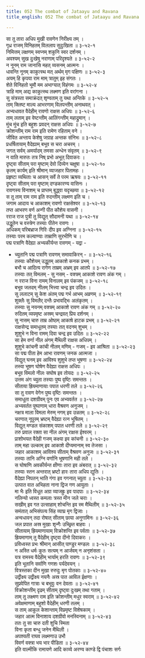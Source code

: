 ```yaml
---
title: 052 The combat of Jataayu and Ravana
title_english: 052 The combat of Jataayu and Ravana

---
```

सा तु तारा अधिप मुखी रावणेन निरीक्ष्य तम् ।  
गृध्र राजम् विनिहतम् विललाप सुदुःखिता ॥ ३-५२-१  
निमित्तम् लक्षणम् स्वप्नम् शकुनि स्वर दर्शनम् ।  
अवश्यम् सुख दुःखेषु नराणाम् परिदृश्यते ॥ ३-५२-२  
न नूनम् राम जानासि महत् व्यसनम् आत्मनः ।  
धावन्ति नूनम् काकुत्स्थ मत् अर्थम् मृग पक्षिणः ॥ ३-५२-३  
अयम् हि कृपया राम माम् त्रातुम् इह संगतः ।  
शेते विनिहतो भूमौ मम अभाग्यात् विहंगमः ॥ ३-५२-४  
त्राहि माम् अद्य काकुत्स्थ लक्ष्मण इति वरांगना ।  
सु संत्रस्ता समाक्रंदत् शृण्वताम् तु यथा अन्तिके ॥ ३-५२-५  
ताम् क्लिष्ट माल्य आभरणाम् विलपन्तीम् अनाथवत् ।  
अभ्यधावत वैदेहीम् रावणो राक्षस अधिपः ॥ ३-५२-६  
ताम् लताम् इव वेष्टन्तीम् आलिंगन्तीम् महाद्रुमान् ।  
मुंच मुंच इति बहुशः प्रवदन् राक्षस अधिपः ॥ ३-५२-७  
क्रोशन्तीम् राम राम इति रामेण रहिताम् वने ।  
जीवित अन्ताय केशेषु जग्राह अन्तक संनिभः ॥ ३-५२-८  
प्रधर्षितायाम् वैदेह्याम् बभूव स चरा अचरम् ।  
जगत् सर्वम् अमर्यादम् तमसा अन्धेन संवृतम् ॥ ३-५२-९  
न वाति मारुतः तत्र निष् प्रभो अभूत् दिवाकरः ।  
दृष्ट्वा सीताम् परा मृष्टाम् देवो दिव्येन चक्षुषा ॥ ३-५२-१०  
कृतम् कार्यम् इति श्रीमान् व्याजहार पितामहः ।  
प्रहृष्टा व्यथिताः च आसन् सर्वे ते परम ऋषयः ॥ ३-५२-११  
दृष्ट्वा सीताम् परा मृष्टाम् दण्डकारण्य वासिनः ।  
रावणस्य विनाशम् च प्राप्तम् बुद्ध्वा यदृच्छया ॥ ३-५२-१२  
स तु ताम् राम राम इति रुदन्तीम् लक्ष्मण इति च ।  
जगाम आदाय च आकाशम् रावणो राक्षसेश्वर ॥ ३-५२-१३  
तप्त आभरण वर्ण अन्गी पीत कौशेय वासनी ।  
रराज राज पुत्री तु विद्युत् सौदामनी यथा ॥ ३-५२-१४  
उद्धूतेन च वस्त्रेण तस्याः पीतेन रावणः ।  
अधिकम् परिबभ्राज गिरिः दीप इव अग्निना ॥ ३-५२-१५  
तस्याः परम कल्याण्याः ताम्राणि सुरभीणि च ।  
पद्म पत्राणि वैदेह्या अभ्यकीर्यन्त रावणम् - यद्वा -  
- च्युतानि पद्म पत्राणि रावणम् समावाकिरन् - ॥ ३-५२-१६  
तस्याः कौशेयम् उद्धूतम् आकाशे कनक प्रभम् ।  
बभौ च आदित्य रागेण ताम्रम् अभ्रम् इव आतपे ॥ ३-५२-१७  
तस्याः तत् विमलम् - सु नसम् - वक्त्रम् आकाशे रावण अंक गम् ।  
न रराज विना रामम् विनालम् इव पंकजम् ॥ ३-५२-१८  
बभूव जलदम् नीलम् भित्त्वा चन्द्र इव उदितः ।  
सु ललाटम् सु केश अंतम् पद्म गर्भ आभम् अव्रणम् ॥ ३-५२-१९  
शुक्लैः सु विमलैर् दन्तैः प्रभावद्भिः अलंकृतम् ।  
तस्याः सु नयनम् वक्त्रम् आकाशे रावण अंक गम् ॥ ३-५२-२०  
रुदितम् व्यपमृष्ट अस्रम् चन्द्रवत् प्रिय दर्शनम् ।  
सु नासम् चारु ताम्र ओष्ठम् आकाषे हाटक प्रभम् ॥ ३-५२-२१  
राक्षसेन्द्र समाधूतम् तस्याः तत् वदनम् शुभम् ।  
शुशुभे न विना रामम् दिवा चन्द्र इव उदितः ॥ ३-५२-२२  
सा हेम वर्णा नील अंगम् मैथिली राक्षस अधिपम् ।  
शुशुभे कांचनी कांची नीलम् मणिम् - गजम् - इव आश्रिता ॥ ३-५२-२३  
सा पद्म पीता हेम आभा रावणम् जनक आत्मजा ।  
विद्युत् घनम् इव आविश्य शुशुभे तप्त भूषणा ॥ ३-५२-२४  
तस्या भूषण घोषेण वैदेह्या राक्षस अधिपः ।  
बभूव विमलो नीलः सघोष इव तोयदः ॥ ३-५२-२५  
उत्तम अंग च्युता तस्याः पुष्प वृष्टिः समन्ततः ।  
सीताया ह्रियमाणायाः पपात धरणी तले ॥ ३-५२-२६  
सा तु रावण वेगेन पुष्प वृष्टिः समन्ततः ।  
समाधूता दशग्रीवम् पुनः एव अभ्यवर्तत ॥ ३-५२-२७  
अभ्यवर्तत पुष्पाणाम् धारा वैश्रवण अनुजम् ।  
नक्षत्र माला विमला मेरुम् नगम् इव उन्नतम् ॥ ३-५२-२८  
चरणात् नूपुरम् भ्रष्टम् वैदेह्या रत्न भूषितम् ।  
विद्युत् मण्डल संकाशम् पपात धरणी तले ॥ ३-५२-२९  
तरु प्रवाल रक्ता सा नील अंगम् राक्षस ईश्वरम् ।  
प्राशोभयत वैदेही गजम् कक्ष्या इव कांचनी ॥ ३-५२-३०  
ताम् महा उल्काम् इव आकाशे दीप्यमानाम् स्व तेजसा ।  
जहार आकाशम् आविश्य सीताम् वैश्रवण अनुजः ॥ ३-५२-३१  
तस्याः तानि अग्नि वर्णानि भूषणानि मही तले ।  
स घोषाणि अवकीर्यन्त क्षीणाः तारा इव अंबरात् ॥ ३-५२-३२  
तस्याः स्तन अन्तरात् भ्रष्टो हारः तारा अधिप द्युतिः ।  
वैदेह्या निपतन् भाति गंगा इव गगनात् च्युता ॥ ३-५२-३३  
उत्पात वात अभिहता नाना द्विज गण आयुताः ।  
मा भैः इति विधूत अग्रा व्याजह्रुः इव पादपाः ॥ ३-५२-३४  
नलिन्यो ध्वस्त कमलाः त्रस्त मीन जले चराः ।  
सखीम् इव गत उत्साहाम् शोचन्ति इव स्म मैथिलीम् ॥ ३-५२-३५  
समंतात् अभिसंपत्य सिंह व्याघ्र मृग द्विजाः ।  
अन्वधावन् तदा रोषात् सीताम् छाया अनुगामिनः ॥ ३-५२-३६  
जल प्रपात अस्र मुखाः शृन्गैः उच्छ्रित बाहवः ।  
सीतायाम् ह्रियमाणायाम् विक्रोशन्ति इव पर्वताः ॥ ३-५२-३७  
ह्रियमाणाम् तु वैदेहीम् दृष्ट्वा दीनो दिवाकरः ।  
प्रविध्वस्त प्रभः श्रीमान् आसीत् पाण्डुर मण्डलः ॥ ३-५२-३८  
न अस्ति धर्मः कुतः सत्यम् न आर्जवम् न अनृशंसता ।  
यत्र रामस्य वैदेहीम् भार्याम् हरति रावणः ॥ ३-५२-३९  
इति भूतानि सर्वाणि गणशः पर्यदेवयन् ।  
वित्रस्तका दीन मुखा रुरुदुः मृग पोतकाः ॥ ३-५२-४०  
उद्वीक्ष्य उद्वीक्ष्य नयनैः अस्र पात आविल ईक्षणाः ।  
सुप्रवेपित गात्राः च बभूवुः वन देवताः ॥ ३-५२-४१  
विक्रोशन्तीम् दृढम् सीताम् दृष्ट्वा दुःखम् तथा गताम् ।  
ताम् तु लक्ष्मण राम इति क्रोशन्तीम् मधुर स्वराम् ॥ ३-५२-४२  
अवेक्षमाणाम् बहुशो वैदेहीम् धरणी तलम् ।  
स ताम् आकुल केशान्ताम् विप्रमृष्ट विशेषकाम् ।  
जहार आत्म विनाशाय दशग्रीवो मनस्विनाम् ॥ ३-५२-४३  
ततः तु सा चारु दती शुचि स्मिता  
विना कृता बन्धु जनेन मैथिली ।  
अपश्यती राघव लक्ष्मणाउ उभौ  
विवर्ण वक्त्रा भय भार पीडिता ॥ ३-५२-४४  
इति वाल्मीकि रामायणे आदि काव्ये अरण्य काण्डे द्वि पंचाशः सर्गः